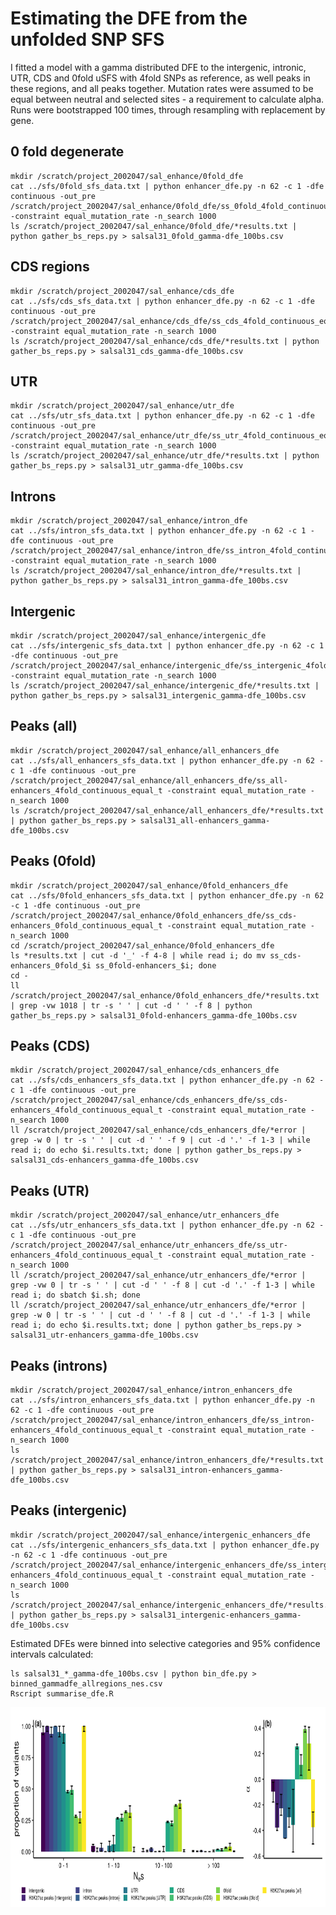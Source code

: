 # Estimating the DFE from the unfolded SNP SFS

I fitted a model with a gamma distributed DFE to the intergenic, intronic, UTR, CDS and 0fold uSFS with 4fold SNPs as 
reference, as well peaks in these regions, and all peaks together. Mutation rates were assumed to be equal between 
neutral and selected sites - a requirement to calculate alpha. Runs were bootstrapped 100 times, through resampling with 
replacement by gene.


## 0 fold degenerate
```shell script
mkdir /scratch/project_2002047/sal_enhance/0fold_dfe
cat ../sfs/0fold_sfs_data.txt | python enhancer_dfe.py -n 62 -c 1 -dfe continuous -out_pre /scratch/project_2002047/sal_enhance/0fold_dfe/ss_0fold_4fold_continuous_equal_t -constraint equal_mutation_rate -n_search 1000
ls /scratch/project_2002047/sal_enhance/0fold_dfe/*results.txt | python gather_bs_reps.py > salsal31_0fold_gamma-dfe_100bs.csv
```

## CDS regions

```shell script
mkdir /scratch/project_2002047/sal_enhance/cds_dfe
cat ../sfs/cds_sfs_data.txt | python enhancer_dfe.py -n 62 -c 1 -dfe continuous -out_pre /scratch/project_2002047/sal_enhance/cds_dfe/ss_cds_4fold_continuous_equal_t -constraint equal_mutation_rate -n_search 1000
ls /scratch/project_2002047/sal_enhance/cds_dfe/*results.txt | python gather_bs_reps.py > salsal31_cds_gamma-dfe_100bs.csv
```

## UTR

```shell script
mkdir /scratch/project_2002047/sal_enhance/utr_dfe
cat ../sfs/utr_sfs_data.txt | python enhancer_dfe.py -n 62 -c 1 -dfe continuous -out_pre /scratch/project_2002047/sal_enhance/utr_dfe/ss_utr_4fold_continuous_equal_t -constraint equal_mutation_rate -n_search 1000
ls /scratch/project_2002047/sal_enhance/utr_dfe/*results.txt | python gather_bs_reps.py > salsal31_utr_gamma-dfe_100bs.csv
```

## Introns

```shell script
mkdir /scratch/project_2002047/sal_enhance/intron_dfe 
cat ../sfs/intron_sfs_data.txt | python enhancer_dfe.py -n 62 -c 1 -dfe continuous -out_pre /scratch/project_2002047/sal_enhance/intron_dfe/ss_intron_4fold_continuous_equal_t -constraint equal_mutation_rate -n_search 1000
ls /scratch/project_2002047/sal_enhance/intron_dfe/*results.txt | python gather_bs_reps.py > salsal31_intron_gamma-dfe_100bs.csv
```

## Intergenic

```shell script
mkdir /scratch/project_2002047/sal_enhance/intergenic_dfe 
cat ../sfs/intergenic_sfs_data.txt | python enhancer_dfe.py -n 62 -c 1 -dfe continuous -out_pre /scratch/project_2002047/sal_enhance/intergenic_dfe/ss_intergenic_4fold_continuous_equal_t -constraint equal_mutation_rate -n_search 1000
ls /scratch/project_2002047/sal_enhance/intergenic_dfe/*results.txt | python gather_bs_reps.py > salsal31_intergenic_gamma-dfe_100bs.csv
```

## Peaks (all)

```shell script
mkdir /scratch/project_2002047/sal_enhance/all_enhancers_dfe
cat ../sfs/all_enhancers_sfs_data.txt | python enhancer_dfe.py -n 62 -c 1 -dfe continuous -out_pre /scratch/project_2002047/sal_enhance/all_enhancers_dfe/ss_all-enhancers_4fold_continuous_equal_t -constraint equal_mutation_rate -n_search 1000
ls /scratch/project_2002047/sal_enhance/all_enhancers_dfe/*results.txt | python gather_bs_reps.py > salsal31_all-enhancers_gamma-dfe_100bs.csv
```

## Peaks (0fold)

```shell script
mkdir /scratch/project_2002047/sal_enhance/0fold_enhancers_dfe  
cat ../sfs/0fold_enhancers_sfs_data.txt | python enhancer_dfe.py -n 62 -c 1 -dfe continuous -out_pre /scratch/project_2002047/sal_enhance/0fold_enhancers_dfe/ss_cds-enhancers_0fold_continuous_equal_t -constraint equal_mutation_rate -n_search 1000
cd /scratch/project_2002047/sal_enhance/0fold_enhancers_dfe
ls *results.txt | cut -d '_' -f 4-8 | while read i; do mv ss_cds-enhancers_0fold_$i ss_0fold-enhancers_$i; done
cd -
ll /scratch/project_2002047/sal_enhance/0fold_enhancers_dfe/*results.txt | grep -vw 1018 | tr -s ' ' | cut -d ' ' -f 8 | python gather_bs_reps.py > salsal31_0fold-enhancers_gamma-dfe_100bs.csv
```

## Peaks (CDS)

```shell script
mkdir /scratch/project_2002047/sal_enhance/cds_enhancers_dfe  
cat ../sfs/cds_enhancers_sfs_data.txt | python enhancer_dfe.py -n 62 -c 1 -dfe continuous -out_pre /scratch/project_2002047/sal_enhance/cds_enhancers_dfe/ss_cds-enhancers_4fold_continuous_equal_t -constraint equal_mutation_rate -n_search 1000
ll /scratch/project_2002047/sal_enhance/cds_enhancers_dfe/*error |  grep -w 0 | tr -s ' ' | cut -d ' ' -f 9 | cut -d '.' -f 1-3 | while read i; do echo $i.results.txt; done | python gather_bs_reps.py > salsal31_cds-enhancers_gamma-dfe_100bs.csv
```

## Peaks (UTR)

```shell script
mkdir /scratch/project_2002047/sal_enhance/utr_enhancers_dfe 
cat ../sfs/utr_enhancers_sfs_data.txt | python enhancer_dfe.py -n 62 -c 1 -dfe continuous -out_pre /scratch/project_2002047/sal_enhance/utr_enhancers_dfe/ss_utr-enhancers_4fold_continuous_equal_t -constraint equal_mutation_rate -n_search 1000
ll /scratch/project_2002047/sal_enhance/utr_enhancers_dfe/*error | grep -vw 0 | tr -s ' ' | cut -d ' ' -f 8 | cut -d '.' -f 1-3 | while read i; do sbatch $i.sh; done
ll /scratch/project_2002047/sal_enhance/utr_enhancers_dfe/*error | grep -w 0 | tr -s ' ' | cut -d ' ' -f 8 | cut -d '.' -f 1-3 | while read i; do echo $i.results.txt; done | python gather_bs_reps.py > salsal31_utr-enhancers_gamma-dfe_100bs.csv
```

## Peaks (introns)

```shell script
mkdir /scratch/project_2002047/sal_enhance/intron_enhancers_dfe 
cat ../sfs/intron_enhancers_sfs_data.txt | python enhancer_dfe.py -n 62 -c 1 -dfe continuous -out_pre /scratch/project_2002047/sal_enhance/intron_enhancers_dfe/ss_intron-enhancers_4fold_continuous_equal_t -constraint equal_mutation_rate -n_search 1000
ls /scratch/project_2002047/sal_enhance/intron_enhancers_dfe/*results.txt | python gather_bs_reps.py > salsal31_intron-enhancers_gamma-dfe_100bs.csv
```

## Peaks (intergenic)

```shell script
mkdir /scratch/project_2002047/sal_enhance/intergenic_enhancers_dfe 
cat ../sfs/intergenic_enhancers_sfs_data.txt | python enhancer_dfe.py -n 62 -c 1 -dfe continuous -out_pre /scratch/project_2002047/sal_enhance/intergenic_enhancers_dfe/ss_intergenic-enhancers_4fold_continuous_equal_t -constraint equal_mutation_rate -n_search 1000
ls /scratch/project_2002047/sal_enhance/intergenic_enhancers_dfe/*results.txt | python gather_bs_reps.py > salsal31_intergenic-enhancers_gamma-dfe_100bs.csv
```

Estimated DFEs were binned into selective categories and 95% confidence intervals calculated:

```shell script
ls salsal31_*_gamma-dfe_100bs.csv | python bin_dfe.py > binned_gammadfe_allregions_nes.csv
Rscript summarise_dfe.R
```

<img src=binned_gammadfe_allregions_nes.png height=320>
